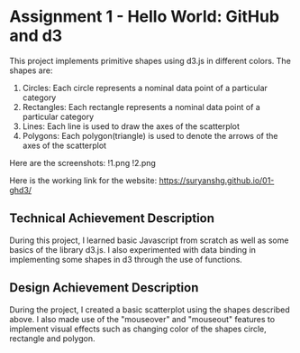 Assignment 1 - Hello World: GitHub and d3  
===
This project implements primitive shapes using d3.js in different colors. The shapes are:
1. Circles: Each circle represents a nominal data point of a particular category
2. Rectangles: Each rectangle represents a nominal data point of a particular category
3. Lines: Each line is used to draw the axes of the scatterplot
4. Polygons: Each polygon(triangle) is used to denote the arrows of the axes of the scatterplot

Here are the screenshots: 
!1.png
!2.png

Here is the working link for the website: https://suryanshg.github.io/01-ghd3/

Technical Achievement Description
---
During this project, I learned basic Javascript from scratch as well as some basics of the library d3.js. I also experimented with data binding in implementing some shapes in d3 through the use of functions.

Design Achievement Description
---
During the project, I created a basic scatterplot using the shapes described above. I also made use of the "mouseover" and "mouseout" features to implement visual effects such as changing color of the shapes circle, rectangle and polygon.
